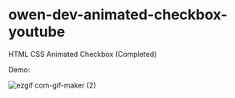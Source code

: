 # owen-dev-animated-checkbox-youtube

HTML CSS Animated Checkbox  (Completed)

Demo: 

![ezgif com-gif-maker (2)](https://user-images.githubusercontent.com/97748602/177688586-d0bfc3fa-22e8-48e9-9de8-7d554fc965fb.gif)
